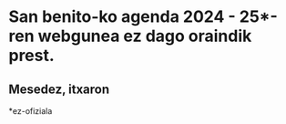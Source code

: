 # San benito-ko agenda 2024 - 25*-ren webgunea ez dago oraindik prest.
## Mesedez, itxaron

*ez-ofiziala
